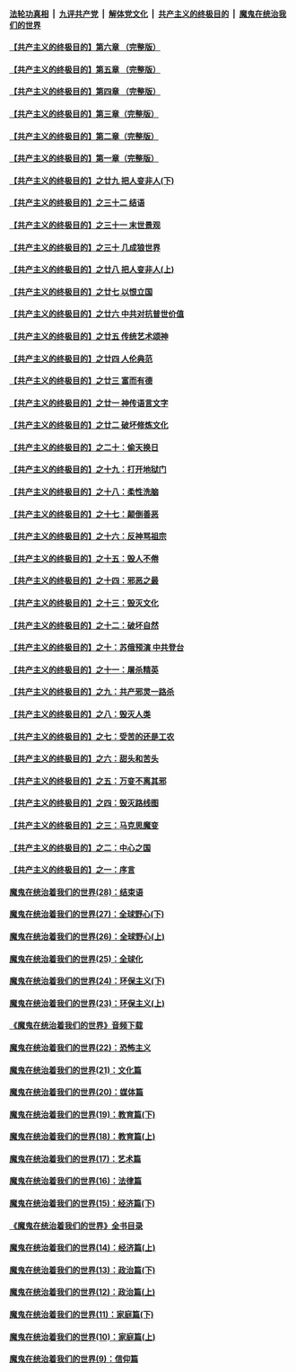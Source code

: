 ####  [法轮功真相](../../../../basic/blob/master/README.md?t=04061930) &nbsp;|&nbsp; [九评共产党](../../../../9ping.md/blob/master/README.md?t=04061930) &nbsp;|&nbsp; [解体党文化](../../../../jtdwh.md/blob/master/README.md?t=04061930)  &nbsp;|&nbsp; [共产主义的终极目的](../../../../gczydzjmd.md/blob/master/README.md?t=04061930) &nbsp;|&nbsp; [魔鬼在统治我们的世界](../../../../mgztzwmdsj.md/blob/master/README.md?t=04061930) 

#### [【共产主义的终极目的】第六章 （完整版）](../pages/nsc422/n11428913.md?t=04061930) 

#### [【共产主义的终极目的】第五章 （完整版）](../pages/nsc422/n11428912.md?t=04061930) 

#### [【共产主义的终极目的】第四章 （完整版）](../pages/nsc422/n11428907.md?t=04061930) 

#### [【共产主义的终极目的】第三章（完整版）](../pages/nsc422/n11428848.md?t=04061930) 

#### [【共产主义的终极目的】第二章（完整版）](../pages/nsc422/n11428831.md?t=04061930) 

#### [【共产主义的终极目的】第一章（完整版）](../pages/nsc422/n11417651.md?t=04061930) 

#### [【共产主义的终极目的】之廿九 把人变非人(下)](../pages/nsc422/n11344140.md?t=04061930) 

#### [【共产主义的终极目的】之三十二 结语](../pages/nsc422/n11360535.md?t=04061930) 

#### [【共产主义的终极目的】之三十一 末世景观](../pages/nsc422/n11351129.md?t=04061930) 

#### [【共产主义的终极目的】之三十 几成狼世界](../pages/nsc422/n11348280.md?t=04061930) 

#### [【共产主义的终极目的】之廿八 把人变非人(上)](../pages/nsc422/n11340492.md?t=04061930) 

#### [【共产主义的终极目的】之廿七 以恨立国](../pages/nsc422/n11336944.md?t=04061930) 

#### [【共产主义的终极目的】之廿六 中共对抗普世价值](../pages/nsc422/n11324785.md?t=04061930) 

#### [【共产主义的终极目的】之廿五 传统艺术颂神](../pages/nsc422/n11296396.md?t=04061930) 

#### [【共产主义的终极目的】之廿四 人伦典范](../pages/nsc422/n11296397.md?t=04061930) 

#### [【共产主义的终极目的】之廿三 富而有德](../pages/nsc422/n11283598.md?t=04061930) 

#### [【共产主义的终极目的】之廿一 神传语言文字](../pages/nsc422/n11263265.md?t=04061930) 

#### [【共产主义的终极目的】之廿二 破坏修炼文化](../pages/nsc422/n11245728.md?t=04061930) 

#### [【共产主义的终极目的】之二十：偷天换日](../pages/nsc422/n11238846.md?t=04061930) 

#### [【共产主义的终极目的】之十九：打开地狱门](../pages/nsc422/n11206376.md?t=04061930) 

#### [【共产主义的终极目的】之十八：柔性洗脑](../pages/nsc422/n11199994.md?t=04061930) 

#### [【共产主义的终极目的】之十七：颠倒善恶](../pages/nsc422/n11179782.md?t=04061930) 

#### [【共产主义的终极目的】之十六：反神骂祖宗](../pages/nsc422/n11166798.md?t=04061930) 

#### [【共产主义的终极目的】之十五：毁人不倦](../pages/nsc422/n11166792.md?t=04061930) 

#### [【共产主义的终极目的】之十四：邪恶之最](../pages/nsc422/n11150249.md?t=04061930) 

#### [【共产主义的终极目的】之十三：毁灭文化](../pages/nsc422/n11135227.md?t=04061930) 

#### [【共产主义的终极目的】之十二：破坏自然](../pages/nsc422/n11135214.md?t=04061930) 

#### [【共产主义的终极目的】之十：苏俄预演 中共登台](../pages/nsc422/n11118424.md?t=04061930) 

#### [【共产主义的终极目的】之十一：屠杀精英](../pages/nsc422/n11118442.md?t=04061930) 

#### [【共产主义的终极目的】之九：共产邪灵一路杀](../pages/nsc422/n11114139.md?t=04061930) 

#### [【共产主义的终极目的】之八：毁灭人类](../pages/nsc422/n11108503.md?t=04061930) 

#### [【共产主义的终极目的】之七：受苦的还是工农](../pages/nsc422/n11101809.md?t=04061930) 

#### [【共产主义的终极目的】之六：甜头和苦头](../pages/nsc422/n11096971.md?t=04061930) 

#### [【共产主义的终极目的】之五：万变不离其邪](../pages/nsc422/n11091285.md?t=04061930) 

#### [【共产主义的终极目的】之四：毁灭路线图](../pages/nsc422/n11086284.md?t=04061930) 

#### [【共产主义的终极目的】之三：马克思魔变](../pages/nsc422/n11061941.md?t=04061930) 

#### [【共产主义的终极目的】之二：中心之国](../pages/nsc422/n11047728.md?t=04061930) 

#### [【共产主义的终极目的】之一：序言](../pages/nsc422/n11086077.md?t=04061930) 

#### [魔鬼在统治着我们的世界(28)：结束语](../pages/nsc422/n10936246.md?t=04061930) 

#### [魔鬼在统治着我们的世界(27)：全球野心(下)](../pages/nsc422/n10928319.md?t=04061930) 

#### [魔鬼在统治着我们的世界(26)：全球野心(上)](../pages/nsc422/n10900318.md?t=04061930) 

#### [魔鬼在统治着我们的世界(25)：全球化](../pages/nsc422/n10788205.md?t=04061930) 

#### [魔鬼在统治着我们的世界(24)：环保主义(下)](../pages/nsc422/n10695307.md?t=04061930) 

#### [魔鬼在统治着我们的世界(23)：环保主义(上)](../pages/nsc422/n10688613.md?t=04061930) 

#### [《魔鬼在统治着我们的世界》音频下载](../pages/nsc422/n10635553.md?t=04061930) 

#### [魔鬼在统治着我们的世界(22)：恐怖主义](../pages/nsc422/n10614727.md?t=04061930) 

#### [魔鬼在统治着我们的世界(21)：文化篇](../pages/nsc422/n10597706.md?t=04061930) 

#### [魔鬼在统治着我们的世界(20)：媒体篇](../pages/nsc422/n10586579.md?t=04061930) 

#### [魔鬼在统治着我们的世界(19)：教育篇(下)](../pages/nsc422/n10564808.md?t=04061930) 

#### [魔鬼在统治着我们的世界(18)：教育篇(上)](../pages/nsc422/n10526970.md?t=04061930) 

#### [魔鬼在统治着我们的世界(17)：艺术篇](../pages/nsc422/n10499093.md?t=04061930) 

#### [魔鬼在统治着我们的世界(16)：法律篇](../pages/nsc422/n10485969.md?t=04061930) 

#### [魔鬼在统治着我们的世界(15)：经济篇(下)](../pages/nsc422/n10469975.md?t=04061930) 

#### [《魔鬼在统治着我们的世界》全书目录](../pages/nsc422/n10464261.md?t=04061930) 

#### [魔鬼在统治着我们的世界(14)：经济篇(上)](../pages/nsc422/n10457370.md?t=04061930) 

#### [魔鬼在统治着我们的世界(13)：政治篇(下)](../pages/nsc422/n10448270.md?t=04061930) 

#### [魔鬼在统治着我们的世界(12)：政治篇(上)](../pages/nsc422/n10444576.md?t=04061930) 

#### [魔鬼在统治着我们的世界(11)：家庭篇(下)](../pages/nsc422/n10440961.md?t=04061930) 

#### [魔鬼在统治着我们的世界(10)：家庭篇(上)](../pages/nsc422/n10435448.md?t=04061930) 

#### [魔鬼在统治着我们的世界(9)：信仰篇](../pages/nsc422/n10432159.md?t=04061930) 

